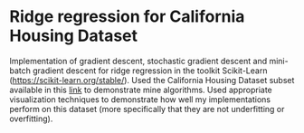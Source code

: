 # Ridge regression for California Housing Dataset


Implementation of gradient descent, stochastic gradient descent and mini-batch gradient descent
for ridge regression in the toolkit Scikit-Learn (https://scikit-learn.org/stable/).
Used the California Housing Dataset subset available in this [link](https://drive.google.com/file/d/1VUn2WKkKeRXwH02K9bqH98KjPxrUmgXh/view?usp=sharing) to demonstrate mine
algorithms. Used appropriate visualization techniques to demonstrate how well my implementations perform on this dataset (more
specifically that they are not underfitting or overfitting). 
